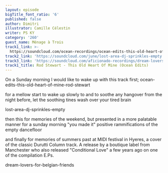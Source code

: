 ```yaml
---
layout: episode
bigTitle_font_ratio: '6'
published: false
author: Dimitri
illustrator: Camille Célestin
writer: PS KY
category: '260'
guest_name: Ménage à Trois
track1_link: >-
  https://soundcloud.com/ocean-recordings/ocean-edits-this-old-heart-of-mine-rod-stewart
track2_link: 'https://soundcloud.com/june/lost-area-dj-sprinkles-empty'
track3_link: 'https://soundcloud.com/aficionado-recordings/dream-lovers-for-belgian-friends'
track1_title: Rod Stewart - This Old Heart Of Mine (Ocean Edits)
---
```

On a Sunday morning I would like to wake up with this track first;
ocean-edits-this-old-heart-of-mine-rod-stewart

for a mellow start to wake up slowly to and to soothe any hangover from the night before, let the soothing tines wash over your tired brain

lost-area-dj-sprinkles-empty

then this for memories of the weekend, but presented in a more palatable manner for a sunday morning
"you made it" positive rammifications of the empty dancefloor

and finally for memories of summers past at MIDI festival in Hyeres, a cover of the classic Durutti Column track. A release by a boutique label from Manchester who also released "Conditional Love" a few years ago on one of the compilation E.Ps.

dream-lovers-for-belgian-friends